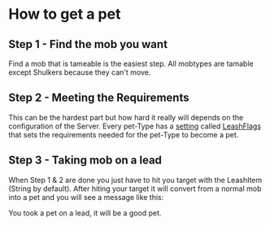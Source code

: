 # How to get a pet

## Step 1 - Find the mob you want

Find a mob that is tameable is the easiest step. All mobtypes are tamable except Shulkers because they can't move.

## Step 2 - Meeting the Requirements

This can be the hardest part but how hard it really will depends on the configuration of the Server. Every pet-Type has a [setting](https://github.com/xXKeyleXx/MyPet-Wiki/tree/07680434e1278c970819d5e9518888598106688b/petconfig/README.md) called [LeashFlags](https://github.com/xXKeyleXx/MyPet-Wiki/tree/07680434e1278c970819d5e9518888598106688b/leashflag/README.md) that sets the requirements needed for the pet-Type to become a pet.

## Step 3 - Taking mob on a lead

When Step 1 & 2 are done you just have to hit you target with the LeashItem \(String by default\). After hiting your target it will convert from a normal mob into a pet and you will see a message like this:

You took a pet on a lead, it will be a good pet.

